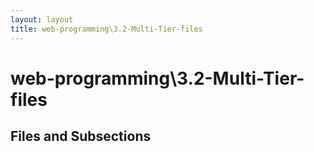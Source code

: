 ```yaml
---
layout: layout
title: web-programming\3.2-Multi-Tier-files
---
```


# web-programming\3.2-Multi-Tier-files

## Files and Subsections

